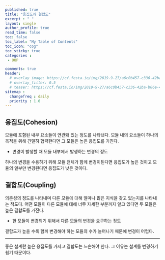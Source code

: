 ```yaml
---
published: true
title: "응집도와 결합도"
excerpt : " "
layout: single
author_profile: true
read_time: false
toc: false
toc_label: "My Table of Contents"
toc_icon: "cog"
toc_sticky: true
categories :
 - OOP

comments: true
header:
  # overlay_image: https://cf.festa.io/img/2019-9-27/a6c0b457-c336-42ba-b06e-462de90ada91.jpg
  # overlay_filter: 0.5
  # teaser: https://cf.festa.io/img/2019-9-27/a6c0b457-c336-42ba-b06e-462de90ada91.jpg
sitemap :
  changefreq : daily
  priority : 1.0
---
```


## 응집도(Cohesion)

모듈에 포함된 내부 요소들이 연관돼 있는 정도를 나타낸다. 모듈 내의 요소들이 하나의 목적을 위해 긴밀히 협력한다면 그 모듈은 높은 응집도를 가진다.

- 변경이 발생할 때 모듈 내부에서 발생하는 변경의 정도

하나의 변경을 수용하기 위해 모듈 전체가 함께 변경이된다면 응집도가 높은 것이고 모듈의 일부만 변경된다면 응집도가 낮은 것이다.

## 결합도(Coupling)

의존성의 정도를 나타내며 다른 모듈에 대해 얼마나 많은 지식을 갖고 있는지를 나타내는 척도다. 어떤 모듈이 다른 모듈에 대해 너무 자세한 부분까지 알고 있다면 두 모듈은 높은 결합도를 가진다.

- 한 모듈이 변경되기 위해서 다른 모듈의 변경을 요구하는 정도

결합도가 높을 수록 함께 변경해야 하는 모듈의 수가 늘어나기 때문에 변경이 어럽다.

------

좋은 설계란 높은 응집도를 가지고 결합도는 느슨해야 한다. 그 이유는 설계를 변경하기 쉽기 때문이다. 
